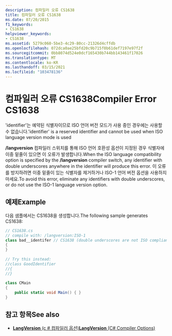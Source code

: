 ```yaml
---
description: 컴파일러 오류 CS1638
title: 컴파일러 오류 CS1638
ms.date: 07/20/2015
f1_keywords:
- CS1638
helpviewer_keywords:
- CS1638
ms.assetid: 5279c060-5be3-4c29-80cc-21326d4cffdb
ms.openlocfilehash: 072dca0ae25bfd20c9b715f0b61def7197e97f2f
ms.sourcegitcommit: 0bb8074d524e0dcf165430b744bb143461f17026
ms.translationtype: MT
ms.contentlocale: ko-KR
ms.lasthandoff: 03/15/2021
ms.locfileid: "103478136"
---
```

# <a name="compiler-error-cs1638"></a><span data-ttu-id="a76a7-103">컴파일러 오류 CS1638</span><span class="sxs-lookup"><span data-stu-id="a76a7-103">Compiler Error CS1638</span></span>

<span data-ttu-id="a76a7-104">'identifier'는 예약된 식별자이므로 ISO 언어 버전 모드가 사용 중인 경우에는 사용할 수 없습니다.</span><span class="sxs-lookup"><span data-stu-id="a76a7-104">'identifier' is a reserved identifier and cannot be used when ISO language version mode is used</span></span>  
  
 <span data-ttu-id="a76a7-105">**/langversion** 컴파일러 스위치를 통해 ISO 언어 호환성 옵션이 지정된 경우 식별자에 이중 밑줄이 있으면 이 오류가 발생합니다.</span><span class="sxs-lookup"><span data-stu-id="a76a7-105">When the ISO language compatibility option is specified by the **/langversion** compiler switch, any identifier with double underscores anywhere in the identifier will produce this error.</span></span> <span data-ttu-id="a76a7-106">이 오류를 방지하려면 이중 밑줄이 있는 식별자를 제거하거나 ISO-1 언어 버전 옵션을 사용하지 마세요.</span><span class="sxs-lookup"><span data-stu-id="a76a7-106">To avoid this error, eliminate any identifiers with double underscores, or do not use the ISO-1 language version option.</span></span>  
  
## <a name="example"></a><span data-ttu-id="a76a7-107">예제</span><span class="sxs-lookup"><span data-stu-id="a76a7-107">Example</span></span>  

 <span data-ttu-id="a76a7-108">다음 샘플에서는 CS1638을 생성합니다.</span><span class="sxs-lookup"><span data-stu-id="a76a7-108">The following sample generates CS1638:</span></span>  
  
```csharp  
// CS1638.cs  
// compile with: /langversion:ISO-1  
class bad__identifer // CS1638 (double underscores are not ISO compliant)  
{  
}  
  
// Try this instead:  
//class GoodIdentifier  
//{  
//}  
  
class CMain  
{  
    public static void Main() { }  
}  
```  
  
## <a name="see-also"></a><span data-ttu-id="a76a7-109">참고 항목</span><span class="sxs-lookup"><span data-stu-id="a76a7-109">See also</span></span>

- [<span data-ttu-id="a76a7-110">**LangVersion** (c # 컴파일러 옵션)</span><span class="sxs-lookup"><span data-stu-id="a76a7-110">**LangVersion** (C# Compiler Options)</span></span>](../language-reference/compiler-options/language.md#langversion)

